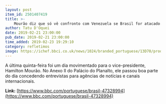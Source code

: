 ```yaml
---
layout: post
item_id: 2501407419
title: >-
    Mourão diz que só vê confronto com Venezuela se Brasil for atacado: 'Mas Maduro não é louco a esse ponto'
author: Tatu D'Oquei
date: 2019-02-21 23:00:00
pub_date: 2019-02-21 23:00:00
time_added: 2019-02-23 19:29:10
category: refletimos
image: https://ichef.bbci.co.uk/news/1024/branded_portuguese/13D70/production/_105746218_gen_0200.jpg
---
```


A última quinta-feira foi um dia movimentado para o vice-presidente, Hamilton Mourão. No Anexo II do Palácio do Planalto, ele passou boa parte do dia concedendo entrevistas para agências de notícias e canais internacionais.

**Link:** [https://www.bbc.com/portuguese/brasil-47328994](https://www.bbc.com/portuguese/brasil-47328994)

